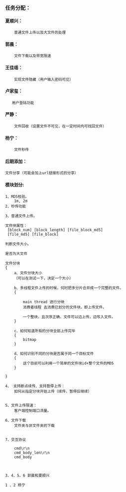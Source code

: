 ### 任务分配：
#### 夏顺兴：
        普通文件上传以及大文件的处理

#### 郭晨：
        文件下载以及带宽限速

#### 王佳瑶：
        实现文件隐藏（用户输入密码可见）
#### 卢家玺：
       用户登陆功能
#### 严静：
        文件回收（设置文件不可见，在一定时间内可找回文件）
#### 杨宁：
        文件秒传

#### 后期添加：
    文件分享（可能会加上url链接形式的分享）


#### 模块划分:
    1、MD5校验。
        1m, 2m
    2、秒传功能

    3、普通文件上传。

    文件块属性：
     [block_num] [block_length] [file_block_md5]
     [file_md5] [file_block]

    判断文件大小。

    是否为大文件

    文件分块
    {
        a、文件分块大小
        （可以在测试一下，决定一个大小）

        b、多线程文件上传的时候，何时把多分片合并成一个完整的文件。
        {

            main thread 进行分块
            消费者线程 去消费已划分的文件块，即上传文件。

            一个整块，且次序正确，文件可以边上传，边写入文件。
        }

        c、如何知道所有的分块全部上传完毕
        {
            bitmap
        }

        d、如何识别不同的分块是否属于同一个目标文件
        {
            这个目前可以利用一个简单的文件块id+整个文件的MD5
        }

    }

    4、 支持断点续传、支持暂停上传：
        如何从指定分块开始上传（续传，暂停后继续）


    5、文件上传限速：
        客户端控制端口流量。

    6、文件下载
        文件夹与非文件夹的下载


    7、交互协议

        cmd\r\n
        cmd_body_len\r\n
        cmd_body



    3、4、5、6 郭晨和夏顺兴

    1 、2 杨宁
